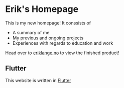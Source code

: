 # Erik's Homepage

This is my new homepage! It conssists of

* A summary of me
* My previous and ongoing projects
* Experiences with regards to education and work

Head over to [eriklange.no](www.eriklange.no) to view the finished product!

## Flutter

This website is written in [Flutter](www.flutter.dev)

